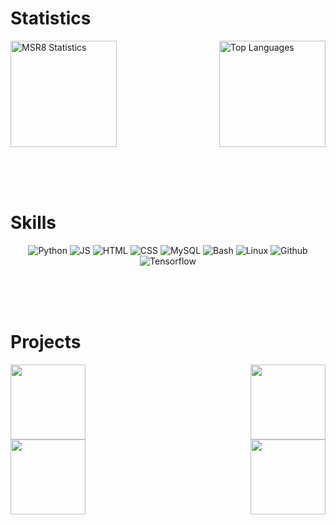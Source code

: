 # Statistics

<div style="display:flex; justify-content:space-between;">
    <img alt="MSR8 Statistics" height=170 src="https://github-readme-stats.vercel.app/api?username=msr8&show_icons=true&rank_icon=github&hide=prs&include_all_commits=true&theme=radical" />
    <img alt="Top Languages"   height=170 src="https://github-readme-stats.vercel.app/api/top-langs/?username=msr8&layout=compact&theme=radical" />
</div>

<!-- ![Wakatime Statistics](https://github-readme-stats.vercel.app/api/wakatime?username=msr8&theme=dark&layout=compact) -->



<br><br><br>



# Skills

<center>

![Python](https://skillicons.dev/icons?i=py)
![JS](https://skillicons.dev/icons?i=js)
![HTML](https://skillicons.dev/icons?i=html)
![CSS](https://skillicons.dev/icons?i=css)
![MySQL](https://skillicons.dev/icons?i=mysql)
![Bash](https://skillicons.dev/icons?i=bash)
![Linux](https://skillicons.dev/icons?i=linux)
![Github](https://skillicons.dev/icons?i=github)
![Tensorflow](https://skillicons.dev/icons?i=tensorflow)
</center>

<!-- <img src="https://skillicons.dev/icons?i=js" height="40" alt="javascript logo"  />
<img src="https://skillicons.dev/icons?i=mysql" height="40" alt="mysql logo"  />
<img src="https://skillicons.dev/icons?i=py" height="40" alt="python logo"  />
<img src="https://skillicons.dev/icons?i=github" height="40" alt="github logo"  />
<img src="https://cdn.jsdelivr.net/gh/devicons/devicon/icons/css3/css3-original.svg" height="40" alt="css3 logo"  />
<img src="https://cdn.jsdelivr.net/gh/devicons/devicon/icons/html5/html5-original.svg" height="40" alt="html5 logo"  />
<img src="https://skillicons.dev/icons?i=linux" height="40" alt="linux logo"  />
<img src="https://skillicons.dev/icons?i=bash" height="40" alt="bash logo"  />
<img src="https://skillicons.dev/icons?i=tensorflow" height="40" alt="tensorflow logo"  /> -->



<br><br><br>



# Projects

<div style="display:flex; justify-content:space-between;">
<a href="https://github.com/msr8/markify">  <img src="https://github-readme-stats.vercel.app/api/pin/?username=msr8&repo=markify&theme=dark"   height=120 /></a>
<a href="https://github.com/msr8/ticactoe"> <img src="https://github-readme-stats.vercel.app/api/pin/?username=msr8&repo=tictactoe&theme=dark" height=120 /></a>
</div>
<div style="display:flex; justify-content:space-between;">
<a href="https://github.com/msr8/cats">     <img src="https://github-readme-stats.vercel.app/api/pin/?username=msr8&repo=cats&theme=dark"      height=120 /></a>
<a href="https://github.com/msr8/dotfiles"> <img src="https://github-readme-stats.vercel.app/api/pin/?username=msr8&repo=dotfiles&theme=dark"  height=120 /></a>
</div>

<!-- [ ![cats](https://github-readme-stats.vercel.app/api/pin/?username=msr8&repo=cats&theme=dark) ](https://github.com/msr8/cats)
[ ![markify](https://github-readme-stats.vercel.app/api/pin/?username=msr8&repo=markify&theme=github_dark) ](https://github.com/msr8/markify)
[ ![dotfiles](https://github-readme-stats.vercel.app/api/pin/?username=msr8&repo=dotfiles&theme=github_dark) ](https://github.com/msr8/dotfiles) -->




<!--
GOOD THEMES

dark
radical
midnight-purple
github_dark

&bg_color=30,e96443,904e95&title_color=fff&text_color=fff

![Kittinan's github stats](https://github-readme-stats.vercel.app/api?username=kittinan&show_icons=true&title_color=fff&icon_color=79ff97&text_color=9f9f9f&bg_color=151515)

-->



